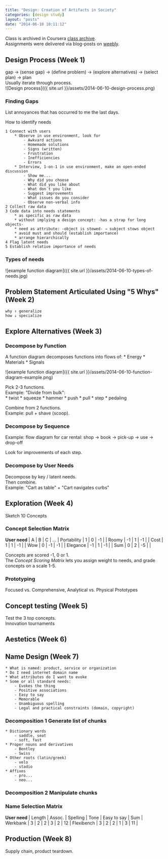 ```yaml
---
title: "Design: Creation of Artifacts in Society"
categories: [design study]
layout: "posts"
date: "2014-06-10 10:11:12"
---
```



Class is archived in Coursera [class archive][design-004].  
Assignments were delivered via blog-posts on [weebly][weebly].  

## Design Process (Week 1)
gap → (sense gap) → (define problem) → (explore alternatives) → (select plan) → plan  
Usually iterate through process.  
![Design process]({{ site.url }}/assets/2014-06-10-design-process.png)

### Finding Gaps
List annoyances that has occurred to me the last days.  

How to identify needs

	1 Connect with users
		* Observe in use environment, look for
			- Awkvard actions
			- Homemade solutions
			- Signs (written)
			- Frustration
			- Inefficiencies
			- Errors
		* Interview, 1-on-1 in use environment, make an open-ended discussion
			- Show me...
			- Why did you choose
			- What did you like about
			- What don´t you like
			- Suggest improvements
			- What issues do you consider
			- Observe non-verbal info
	2 Collect raw data
	3 Code data into needs statements
		* as specific as raw data
		* without implying a design concept: -has a strap for long objects-
		* need as attribute: -object is stowed- ⇒ subject stows object
		* avoid must and should (establish importance)
		* arrange hierarchically
	4 Flag latent needs
	5 Establish relative importance of needs

### Types of needs
![example function diagram]({{ site.url }}/assets/2014-06-10-types-of-needs.jpg)

## Problem Statement Articulated Using "5 Whys" (Week 2)
	why ↑ generalize
	how ↓ specialize

## Explore Alternatives (Week 3)

### Decompose by Function
A function diagram decomposes functions into flows of:
	* Energy
	* Materials
	* Signals

![example function diagram]({{ site.url }}/assets/2014-06-10-function-diagram-example.png)

Pick 2-3 functions.  
Example: "Divide from bulk":  
	* twist
	* squeeze
	* hammer
	* push
	* pull
	* step
	* pedaling

Combine from 2 functions.  
Example: pull + shave (scoop).

### Decompose by Sequence
Example: flow diagram for car rental:
	shop → book → pick-up → use → drop-off

Look for improvements of each step.

### Decompose by User Needs
Decompose by key / latent needs.  
Then combine.  
Example: "Cart as table" + "Cart navigates curbs"

## Exploration (Week 4)
Sketch 10 Concepts

### Concept Selection Matrix
**User need**	|  A |  B |  C | ... |
Portability		|  1 |  0 | -1 |     |
Roomy					| -1 |  1 | -1 |     |
Cost					|  1 |  1 | -1 |     |
Wow						|  0 | -1 | -1 |     |
Elegance			| -1 |  1 | -1 |     |
Sum						|  0 |  2 | -5 |     |

Concepts are scored -1, 0 or 1.  
The *Concept Scoring Matrix* lets you assign weight to needs, and grade concepts on a scale 1-5.

### Prototyping
Focused vs. Comprehensive, Analytical vs. Physical Prototypes  

## Concept testing (Week 5)
Test the 3 top concepts.  
Innovation tournaments  

## Aestetics (Week 6)


## Name Design (Week 7)
	* What is named: product, service or organization
	* Do I need internet domain name
	* What attributes do I want to evoke
	* Some or all standard needs:
		- Evokes the thing
		- Positive associations
		- Easy to say
		- Memorable
		- Unambiguous spelling
		- Legal and practical constraints (domain, copyright)

### Decomposition 1 Generate list of chunks
	* Dictionary words
		- saddle, seat
		- soft, fast
	* Proper nouns and derivatives
		- Bentley
		- Swiss
	* Other roots (latin/greek)
		- velo
		- stadio
	* Affixes
		- pro...
		- neo...

### Decomposition 2 Manipulate chunks

### Name Selection Matrix
**User need**	| Length | Assoc. | Spelling | Tone | Easy to say | Sum |
Werkbank			|  3		 |  2			| 2				 | 3    | 2				    | 12  |
Flexibench		|  3		 |  2			| 2				 | 1    | 3				    | 11  |


## Production (Week 8)
Supply chain, product teardown.




  [weebly]: http://2my.weebly.com  "blog on Weebly"
  [design-004]: https://class.coursera.org/design-004/lecture  "class archive"
